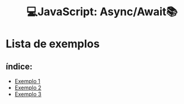 <h1 align="center">💻JavaScript: Async/Await📚</h1>

# Lista de exemplos 

## índice:
- [Exemplo 1](exemplo01.js)
- [Exemplo 2](exemplo02.js)
- [Exemplo 3](exemplo03.html)